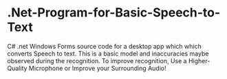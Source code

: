 # .Net-Program-for-Basic-Speech-to-Text
C# .net Windows Forms source code for a desktop app which which converts Speech to text. This is a basic model and inaccuracies maybe observed during the recognition. To improve recognition, Use a Higher-Quality Microphone or Improve your Surrounding Audio!
